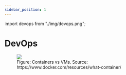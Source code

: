 ```yaml
---
sidebar_position: 1
---
```


import devops from "./img/devops.png";

# DevOps

<p align="center">
<figure>
  <img src={devops} />
  <figcaption>
    Figure: Containers vs VMs. Source:
    https://www.docker.com/resources/what-container/
  </figcaption>
</figure>
</p>
